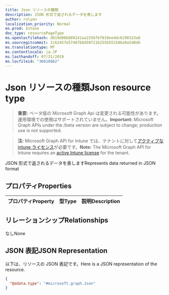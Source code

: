 ```yaml
---
title: Json リソースの種類
description: JSON 形式で返されるデータを表します
author: rolyon
localization_priority: Normal
ms.prod: Intune
doc_type: resourcePageType
ms.openlocfilehash: d019d88b089241aa2256fbf010ee4dc6290323a8
ms.sourcegitcommit: 2c62457e57467b8d50f21b255b553106a9a5d8d6
ms.translationtype: MT
ms.contentlocale: ja-JP
ms.lasthandoff: 07/31/2019
ms.locfileid: "36010862"
---
```

# <a name="json-resource-type"></a><span data-ttu-id="11712-103">Json リソースの種類</span><span class="sxs-lookup"><span data-stu-id="11712-103">Json resource type</span></span>

> <span data-ttu-id="11712-104">**重要:** ベータ版の Microsoft Graph Api は変更される可能性があります。運用環境での使用はサポートされていません。</span><span class="sxs-lookup"><span data-stu-id="11712-104">**Important:** Microsoft Graph APIs under the /beta version are subject to change; production use is not supported.</span></span>

> <span data-ttu-id="11712-105">**注:** Microsoft Graph API for Intune では、テナントに対して[アクティブな intune ライセンス](https://go.microsoft.com/fwlink/?linkid=839381)が必要です。</span><span class="sxs-lookup"><span data-stu-id="11712-105">**Note:** The Microsoft Graph API for Intune requires an [active Intune license](https://go.microsoft.com/fwlink/?linkid=839381) for the tenant.</span></span>

<span data-ttu-id="11712-106">JSON 形式で返されるデータを表します</span><span class="sxs-lookup"><span data-stu-id="11712-106">Represents data returned in JSON format</span></span>

## <a name="properties"></a><span data-ttu-id="11712-107">プロパティ</span><span class="sxs-lookup"><span data-stu-id="11712-107">Properties</span></span>
|<span data-ttu-id="11712-108">プロパティ</span><span class="sxs-lookup"><span data-stu-id="11712-108">Property</span></span>|<span data-ttu-id="11712-109">型</span><span class="sxs-lookup"><span data-stu-id="11712-109">Type</span></span>|<span data-ttu-id="11712-110">説明</span><span class="sxs-lookup"><span data-stu-id="11712-110">Description</span></span>|
|:---|:---|:---|

## <a name="relationships"></a><span data-ttu-id="11712-111">リレーションシップ</span><span class="sxs-lookup"><span data-stu-id="11712-111">Relationships</span></span>
<span data-ttu-id="11712-112">なし</span><span class="sxs-lookup"><span data-stu-id="11712-112">None</span></span>

## <a name="json-representation"></a><span data-ttu-id="11712-113">JSON 表記</span><span class="sxs-lookup"><span data-stu-id="11712-113">JSON Representation</span></span>
<span data-ttu-id="11712-114">以下は、リソースの JSON 表記です。</span><span class="sxs-lookup"><span data-stu-id="11712-114">Here is a JSON representation of the resource.</span></span>
<!-- {
  "blockType": "resource",
  "@odata.type": "microsoft.graph.Json"
}
-->
``` json
{
  "@odata.type": "#microsoft.graph.Json"
}
```





